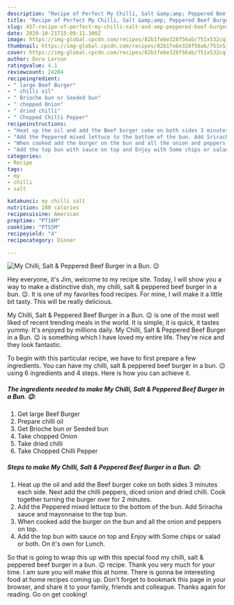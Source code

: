 ```yaml
---
description: "Recipe of Perfect My Chilli, Salt &amp;amp; Peppered Beef Burger in a Bun. 😉"
title: "Recipe of Perfect My Chilli, Salt &amp;amp; Peppered Beef Burger in a Bun. 😉"
slug: 457-recipe-of-perfect-my-chilli-salt-and-amp-peppered-beef-burger-in-a-bun
date: 2020-10-21T15:09:11.300Z
image: https://img-global.cpcdn.com/recipes/82b1fe6e328f56ab/751x532cq70/my-chilli-salt-peppered-beef-burger-in-a-bun-😉-recipe-main-photo.jpg
thumbnail: https://img-global.cpcdn.com/recipes/82b1fe6e328f56ab/751x532cq70/my-chilli-salt-peppered-beef-burger-in-a-bun-😉-recipe-main-photo.jpg
cover: https://img-global.cpcdn.com/recipes/82b1fe6e328f56ab/751x532cq70/my-chilli-salt-peppered-beef-burger-in-a-bun-😉-recipe-main-photo.jpg
author: Dora Larson
ratingvalue: 4.1
reviewcount: 24284
recipeingredient:
- " large Beef Burger"
- " chilli oil"
- " Brioche bun or Seeded bun"
- " chopped Onion"
- " dried chilli"
- " Chopped Chilli Pepper"
recipeinstructions:
- "Heat up the oil and add the Beef burger coke on both sides 3 minutes each side. Next add the chilli peppers, diced onion and dried chilli. Cook together turning the burger over for 2 minutes."
- "Add the Peppered mixed lettuce to the bottom of the bun. Add Sriracha sauce and mayonnaise to the top bun."
- "When cooked add the burger on the bun and all the onion and peppers on top."
- "Add the top bun with sauce on top and Enjoy with Some chips or salad or both. On it&#39;s own for Lunch."
categories:
- Recipe
tags:
- my
- chilli
- salt

katakunci: my chilli salt 
nutrition: 280 calories
recipecuisine: American
preptime: "PT16M"
cooktime: "PT55M"
recipeyield: "4"
recipecategory: Dinner

---
```



![My Chilli, Salt &amp; Peppered Beef Burger in a Bun. 😉](https://img-global.cpcdn.com/recipes/82b1fe6e328f56ab/751x532cq70/my-chilli-salt-peppered-beef-burger-in-a-bun-😉-recipe-main-photo.jpg)

Hey everyone, it's Jim, welcome to my recipe site. Today, I will show you a way to make a distinctive dish, my chilli, salt &amp; peppered beef burger in a bun. 😉. It is one of my favorites food recipes. For mine, I will make it a little bit tasty. This will be really delicious.

My Chilli, Salt &amp; Peppered Beef Burger in a Bun. 😉 is one of the most well liked of recent trending meals in the world. It is simple, it is quick, it tastes yummy. It's enjoyed by millions daily. My Chilli, Salt &amp; Peppered Beef Burger in a Bun. 😉 is something which I have loved my entire life. They're nice and they look fantastic.




To begin with this particular recipe, we have to first prepare a few ingredients. You can have my chilli, salt &amp; peppered beef burger in a bun. 😉 using 6 ingredients and 4 steps. Here is how you can achieve it.

<!--inarticleads1-->

##### The ingredients needed to make My Chilli, Salt &amp; Peppered Beef Burger in a Bun. 😉:

1. Get  large Beef Burger
1. Prepare  chilli oil
1. Get  Brioche bun or Seeded bun
1. Take  chopped Onion
1. Take  dried chilli
1. Take  Chopped Chilli Pepper




<!--inarticleads2-->

##### Steps to make My Chilli, Salt &amp; Peppered Beef Burger in a Bun. 😉:

1. Heat up the oil and add the Beef burger coke on both sides 3 minutes each side. Next add the chilli peppers, diced onion and dried chilli. Cook together turning the burger over for 2 minutes.
1. Add the Peppered mixed lettuce to the bottom of the bun. Add Sriracha sauce and mayonnaise to the top bun.
1. When cooked add the burger on the bun and all the onion and peppers on top.
1. Add the top bun with sauce on top and Enjoy with Some chips or salad or both. On it&#39;s own for Lunch.




So that is going to wrap this up with this special food my chilli, salt &amp; peppered beef burger in a bun. 😉 recipe. Thank you very much for your time. I am sure you will make this at home. There is gonna be interesting food at home recipes coming up. Don't forget to bookmark this page in your browser, and share it to your family, friends and colleague. Thanks again for reading. Go on get cooking!
